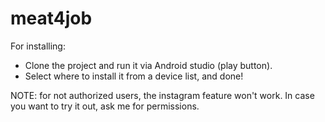 # meat4job

For installing:
  - Clone the project and run it via Android studio (play button).
  - Select where to install it from a device list, and done!
  
  NOTE: for not authorized users, the instagram feature won't work. In case you want to try it out, ask me for permissions.
  
  
